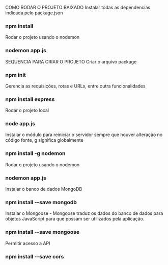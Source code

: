 COMO RODAR O PROJETO BAIXADO
Instalar todas as dependencias indicada pelo package.json
### npm install

Rodar o projeto usando o nodemon 
### nodemon app.js


SEQUENCIA PARA CRIAR O PROJETO
Criar o arquivo package
### npm init

Gerencia as requisições, rotas e URLs, entre outra funcionalidades
### npm install express

Rodar o projeto local
### node app.js

Instalar o módulo para reiniciar o servidor sempre que houver alteração no código fonte, g significa globalmente
### npm install -g nodemon

Rodar o projeto usando o nodemon 
### nodemon app.js

Instalar o banco de dados MongoDB
### npm install --save mongodb

Instalar o Mongoose - Mongoose traduz os dados do banco de dados para objetos JavaScript para que possam ser utilizados pela aplicação.
### npm install --save mongoose

Permitir acesso a API
### npm install --save cors